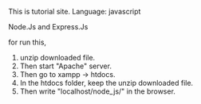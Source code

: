 This is tutorial site. 
Language: javascript

Node.Js and Express.Js

for run this,
1. unzip downloaded file.
2. Then start "Apache" server.
3. Then go to xampp -> htdocs.
4. In the htdocs folder, keep the unzip downloaded file.
5. Then write "localhost/node_js/" in the browser.